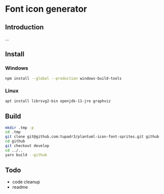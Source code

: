 # Font icon generator

## Introduction

...

## Install

### Windows

```bash
npm install --global --production windows-build-tools
```

### Linux

```bash
apt install librsvg2-bin openjdk-11-jre graphviz
```

## Build

```bash
mkdir .tmp -p
cd .tmp
git clone git@github.com:tupadr3/plantuml-icon-font-sprites.git github
cd github
git checkout develop
cd ../..
yarn build --github
```

## Todo

* code cleanup
* readme

